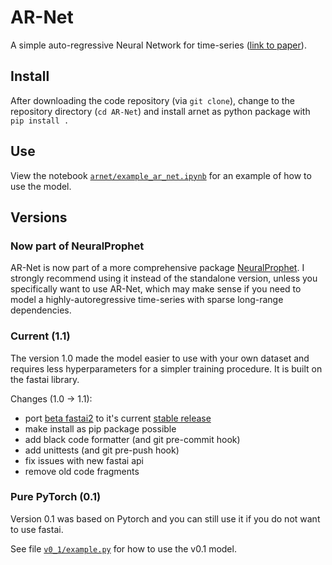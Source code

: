 # AR-Net
A simple auto-regressive Neural Network for time-series ([link to paper](https://arxiv.org/abs/1911.12436)).

## Install
After downloading the code repository (via `git clone`), change to the repository directory (`cd AR-Net`) 
and install arnet as python package with `pip install .`

## Use
View the notebook [`arnet/example_ar_net.ipynb`](arnet/example_ar_net.ipynb) for an example of how to use the model.

## Versions
### Now part of NeuralProphet
AR-Net is now part of a more comprehensive package [NeuralProphet](https://github.com/ourownstory/neural_prophet). 
I strongly recommend using it instead of the standalone version, unless you specifically want to use AR-Net, 
which may make sense if you need to model a highly-autoregressive time-series with sparse long-range dependencies.

### Current (1.1)
The version 1.0 made the model easier to use with your own dataset and requires less hyperparameters 
for a simpler training procedure. It is built on the fastai library.

Changes (1.0 -> 1.1):
* port [beta fastai2](https://github.com/fastai/fastai2) to it's current [stable release](https://github.com/fastai/fastai) 
* make install as pip package possible
* add black code formatter (and git pre-commit hook)
* add unittests (and git pre-push hook)
* fix issues with new fastai api
* remove old code fragments

### Pure PyTorch (0.1)
Version 0.1 was based on Pytorch and you can still use it if you do not want to use fastai. 

See file [`v0_1/example.py`](v0_1/example.py) for how to use the v0.1 model.
